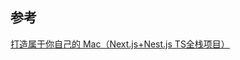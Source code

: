 ## 参考

[打造属于你自己的 Mac（Next.js+Nest.js TS全栈项目）](https://juejin.cn/post/7220327699385532471?searchId=202308191751057D459B472C84C9684BDC#heading-8)
